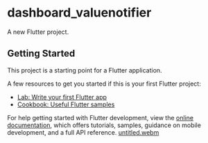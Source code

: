 # dashboard_valuenotifier

A new Flutter project.

## Getting Started

This project is a starting point for a Flutter application.

A few resources to get you started if this is your first Flutter project:

- [Lab: Write your first Flutter app](https://docs.flutter.dev/get-started/codelab)
- [Cookbook: Useful Flutter samples](https://docs.flutter.dev/cookbook)

For help getting started with Flutter development, view the
[online documentation](https://docs.flutter.dev/), which offers tutorials,
samples, guidance on mobile development, and a full API reference.
[untitled.webm](https://user-images.githubusercontent.com/92212693/191486639-97c1df38-3559-4fb7-a882-1eff08530823.webm)
